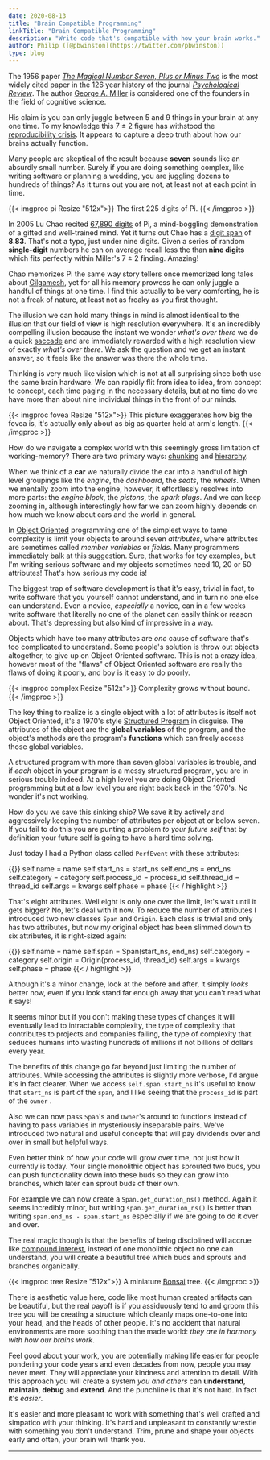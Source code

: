 ```yaml
---
date: 2020-08-13
title: "Brain Compatible Programming"
linkTitle: "Brain Compatible Programming"
description: "Write code that's compatible with how your brain works."
author: Philip ([@pbwinston](https://twitter.com/pbwinston))
type: blog
---
```


The 1956 paper *[The Magical Number Seven, Plus or Minus
Two](http://psychclassics.yorku.ca/Miller/)* is the most widely cited paper
in the 126 year history of the journal *[Psychological
Review](https://en.wikipedia.org/wiki/Psychological_Review)*. The author
[George A. Miller](https://en.wikipedia.org/wiki/George_Armitage_Miller) is
considered one of the founders in the field of cognitive science.

His claim is you can only juggle between 5 and 9 things in your brain at
any one time. To my knowledge this 7 &#x00B1; 2 figure has withstood the
[reproducibility
crisis](https://www.nature.com/news/1-500-scientists-lift-the-lid-on-reproducibility-1.19970).
It appears to capture a deep truth about how our brains actually function.

Many people are skeptical of the result because **seven** sounds like an
absurdly small number. Surely if you are doing something complex, like
writing software or planning a wedding, you are juggling dozens to hundreds
of things? As it turns out you are not, at least not at each point in time.

{{< imgproc pi Resize "512x">}}
The first 225 digits of Pi.
{{< /imgproc >}}

In 2005 Lu Chao recited [67,890
digits](https://www.livescience.com/50134-pi-day-memory-experts.html) of
Pi, a mind-boggling demonstration of a gifted and well-trained mind. Yet it
turns out Chao has a [digit
span](https://en.wikipedia.org/wiki/Memory_span#Digit-span) of **8.83**.
That's not a typo, just under nine digits. Given a series of random
**single-digit** numbers he can on average recall less the than **nine
digits** which fits perfectly within Miller's 7 &#x00B1; 2 finding.
Amazing!

Chao memorizes Pi the same way story tellers once memorized long tales about
[Gilgamesh](https://en.wikipedia.org/wiki/Gilgamesh), yet for all his
memory prowess he can only juggle a handful of things at one time. I find
this actually to be very comforting, he is not a freak of nature, at
least not as freaky as you first thought.

The illusion we can hold many things in mind is almost identical to the
illusion that our field of view is high resolution everywhere. It's an
incredibly compelling illusion because the instant we wonder _what's over
there_ we do a quick [saccade](https://en.wikipedia.org/wiki/Saccade) and
are immediately rewarded with a high resolution view of exactly _what's
over there_. We ask the question and we get an instant answer, so it feels
like the answer was there the whole time.

Thinking is very much like vision which is not at all surprising since both
use the same brain hardware. We can rapidly flit from idea to idea, from
concept to concept, each time paging in the necessary details, but at no
time do we have more than about nine individual things in the front of our
minds.

{{< imgproc fovea Resize "512x">}} This picture exaggerates how big the
fovea is, it's actually only about as big as quarter held at arm's length.
{{< /imgproc >}}

How do we navigate a complex world with this seemingly gross limitation of
working-memory? There are two primary ways:
[chunking](https://en.wikipedia.org/wiki/Chunking_(psychology)) and
[hierarchy](https://en.wikipedia.org/wiki/Hierarchy).

When we think of a **car** we naturally divide the car into a handful of high
level groupings like the _engine_, the _dashboard_, the _seats_, the
_wheels_. When we mentally zoom into the engine, however, it effortlessly
resolves into more parts: the _engine block_, the _pistons_, the _spark
plugs_. And we can keep zooming in, although interestingly how far we can
zoom highly depends on how much we know about cars and the world in general.

In [Object
Oriented](https://en.wikipedia.org/wiki/Object-oriented_programming)
programming one of the simplest ways to tame complexity is limit your objects
to around seven _attributes_, where attributes are sometimes called _member
variables_ or _fields_. Many programmers immediately balk at this
suggestion. Sure, that works for toy examples, but I'm writing serious
software and my objects sometimes need 10, 20 or 50 attributes! That's how
serious my code is!

The biggest trap of software development is that it's easy, trivial in
fact, to write software that you yourself cannot understand, and in turn no
one else can understand. Even a novice, _especially_ a novice, can in a few
weeks write software that literally no one of the planet can easily think
or reason about. That's depressing but also kind of impressive in a way.

Objects which have too many attributes are _one_ cause of software that's
too complicated to understand. Some people's solution is throw out objects
altogether, to give up on Object Oriented software. This is not a crazy
idea, however most of the "flaws" of Object Oriented software are really
the flaws of doing it poorly, and boy is it easy to do poorly.

{{< imgproc complex Resize "512x">}}
Complexity grows without bound.
{{< /imgproc >}}

The key thing to realize is a single object with a lot of attributes is
itself not Object Oriented, it's a 1970's style [Structured
Program](https://en.wikipedia.org/wiki/Structured_programming) in disguise.
The attributes of the object are the **global variables** of the program,
and the object's methods are the program's **functions** which can freely
access those global variables.

A structured program with more than seven global variables is trouble, and
if _each_ object in your program is a messy structured program, you are in
serious trouble indeed. At a high level you are doing Object Oriented
programming but at a low level you are right back back in the 1970's. No
wonder it's not working.

How do you we save this sinking ship? We save it by actively and
aggressively keeping the number of attributes per object at or below seven.
If you fail to do this you are punting a problem _to your future self_ that
by definition your future self is going to have a hard time solving.

Just today I had a Python class called `PerfEvent` with these attributes:

{{<highlight python>}}
        self.name = name
        self.start_ns = start_ns
        self.end_ns = end_ns
        self.category = category
        self.process_id = process_id
        self.thread_id = thread_id
        self.args = kwargs
        self.phase = phase
{{< / highlight >}}

That's eight attributes. Well eight is only one over the limit, let's wait
until it gets bigger?  No, let's deal with it now. To reduce the number of
attributes I introduced two new classes `Span` and `Origin`. Each class is
trivial and only has two attributes, but now my original object has been
slimmed down to six attributes, it is right-sized again:

{{<highlight python>}}
        self.name = name
        self.span = Span(start_ns, end_ns)
        self.category = category
        self.origin = Origin(process_id, thread_id)
        self.args = kwargs
        self.phase = phase
{{< / highlight >}}

Although it's a minor change, look at the before and after, it simply
_looks_ better now, even if you look stand far enough away that you can't
read what it says!

It seems minor but if you don't making these types of changes it will
eventually lead to intractable complexity, the type of complexity that
contributes to projects and companies failing, the type of complexity that
seduces humans into wasting hundreds of millions if not billions of dollars
every year.

The benefits of this change go far beyond just limiting the number of
attributes. While accessing the attributes is slightly more verbose, I'd
argue it's in fact clearer. When we access `self.span.start_ns` it's useful
to know that `start_ns` is part of the `span`, and I like seeing that the
`process_id` is part of the `owner` . 

Also we can now pass `Span`'s and `Owner`'s around to functions instead of
having to pass variables in mysteriously inseparable pairs. We've
introduced two natural and useful concepts that will pay dividends over and
over in small but helpful ways.

Even better think of how your code will grow over time, not just how it
currently is today. Your single monolithic object has sprouted two buds,
you can push functionality down into these buds so they can grow into
branches, which later can sprout buds of their own.

For example we can now create a `Span.get_duration_ns()` method. Again it
seems incredibly minor, but writing `span.get_duration_ns()` is better than
writing `span.end_ns - span.start_ns` especially if we are going to do it
over and over.

The real magic though is that the benefits of being disciplined will accrue
like [compound interest](https://youtu.be/GtaoP0skPWc), instead of one
monolithic object no one can understand, you will create a beautiful tree
which buds and sprouts and branches organically.

{{< imgproc tree Resize "512x">}} 
A miniature <a href="https://en.wikipedia.org/wiki/Bonsai">Bonsai</a> tree.
{{< /imgproc >}}

There is aesthetic value here, code like most human created artifacts can
be beautiful, but the real payoff is if you assiduously tend to and groom
this tree you will be creating a structure which cleanly maps one-to-one
into your head, and the heads of other people. It's no accident that natural
environments are more soothing than the made world: _they are in harmony
with how our brains work_.

Feel good about your work, you are potentially making life easier for
people pondering your code years and even decades from now, people you may
never meet. They will appreciate your kindness and attention to detail.
With this approach you will create a system _you and others_ can
**understand**, **maintain**, **debug** and **extend**. And the punchline
is that it's not hard. In fact it's _easier_.

It's easier and more pleasant to work with something that's well crafted
and simpatico with your thinking. It's hard and unpleasant to constantly
wrestle with something you don't understand. Trim, prune and shape your
objects early and often, your brain will thank you.

<hr>